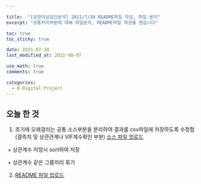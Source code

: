 ```yaml
---

title:  "[공정이상요인분석] 2021/7/30 README파일 작성, 파일 분리"
excerpt: "공통처리부분에 대해 파일분리, README파일 작성을 했습니다"

toc: true
toc_sticky: true

date: 2021-07-30
last_modified_at: 2021-08-07

use_math: true
comments: true

categories:
  - K-Digital Project
---
```


## 오늘 한 것

1. 초기에 오래걸리는 공통 소스부분을 분리하여 결과를 csv파일에 저장하도록 수정함 (결측치 및 상관관계나 VIF계수확인 부분) [소스 파일 업로드](https://github.com/2SEHI/Factory-Anomaly-Analysis/commit/ad8bf4973f5061bfd6c4e310d97d868e16b29bca)

​       \+ 상관계수 저장시 sort하여 저장

​       + 상관계수 같은 그룹끼리 묶기

2.  [README 파일 업로드](https://github.com/2SEHI/Factory-Anomaly-Analysis/commit/5cb772e51c240d01b8932f529bfdeb8ef8f680d8)

